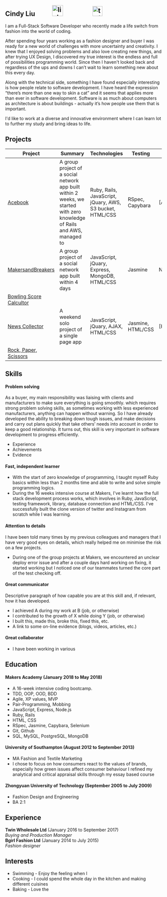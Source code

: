 ## Cindy Liu <a href="https://www.linkedin.com/in/cindy-liu-711ba870/"><img src="https://www.iconfinder.com/data/icons/free-social-icons/67/linkedin_circle_color-512.png" alt="linkedin" hspace="50" height="35" width="35"></a> <a href="https://twitter.com/CindyLiuOnTech"><img src="http://goinkscape.com/wp-content/uploads/2015/07/twitter-logo-final.png" alt="twitter" hspace="40" height="32" width="32"></a>
I am a Full-Stack Software Developer who recently made a life switch from fashion into the world of coding.

After spending four years working as a fashion designer and buyer I was ready for a new world of challenges with more uncertainty and creativity. I knew that I enjoyed solving problems and also love creating new things, and after trying UX Design, I discovered my true interest is the endless and full of possibilities programming world. Since then I haven't looked back and regardless of the ups and downs I can’t wait to learn something new about this every day.

Along with the technical side, something I have found especially interesting is how people relate to software development.  I have heard the expression “there’s more than one way to skin a cat” and it seems that applies more than ever in software development.  Software is as much about computers as architecture is about buildings - actually it’s how people use them that is important.

I'd like to work at a diverse and innovative environment where I can learn lot to further my study and bring ideas to life.


## Projects
| Project       | Summary     | Technologies| Testing | Live    |
| ------------- |-------------| ------------|---------|---------|
| [Acebook](https://github.com/cindyjialiu/acebook)| A group project of a social network app built within 2 weeks, we started with zero knowledge of Rails and AWS, managed to  | Ruby, Rails, JavaScript, jQuary, AWS, S3 bucket, HTML/CSS| RSpec, Capybara | [AWS] |
| [MakersandBreakers](https://github.com/cindyjialiu/MakersBNB)| A group project of a social network app built within 4 days| JavaScript, jQuary, Express, MongoDB, HTML/CSS | Jasmine | N/A |
| [Bowling Score Calcultor](https://github.com/cindyjialiu/bowling-challenge)|||||
| [News Collector](https://github.com/cindyjialiu/news-summary-challenge)| A weekend solo project of a single page app    | JavaScript, jQuary, AJAX, HTML/CSS| Jasmine, HTML/CSS | [Heroku] |
| [Rock, Paper, Scissors](https://github.com/cindyjialiu/rps-challenge)||||||


## Skills

#### Problem solving
<!--
Descriptive paragraph of how capable you are at this skill and, if relevant, how it has developed. -->

As a buyer, my main responsibility was liaising with clients and manufacturers to make sure everything is going smoothly. which requires strong problem solving skills, as sometimes working with less experienced manufacturers, anything can happen without warning. So I have already developed the ability to breaking down tough issues, and make decisions and carry out plans quickly that take others’ needs into account in order to keep a good relationship.  It turns out, this skill is very important in software development to progress efficiently.

- Experience
- Achievements
- Evidence

#### Fast, independent learner

- With the start of zero knowledge of programming, I taught myself Ruby basics within less than 2 months time and able to write and solve simple programming logics.
- During the 16 weeks intensive course at Makers, I've learnt how the full stack development process works, which involves in Ruby, JavaScript, testing framework, library, database connection and HTML/CSS. I've successfully built the clone version of twitter and Instagram from scratch while I was learning.

#### Attention to details

I have been told many times by my previous colleagues and managers that I have very good eyes on details, which really helped me on minimise the risk on a few projects.
- During one of the group projects at Makers, we encountered an unclear deploy error issue and after a couple days hard working on fixing, it started working but I noticed one of our teammates turned the core part of the test checking off.

#### Great communicator
Descriptive paragraph of how capable you are at this skill and, if relevant, how it has developed.

- I achieved A during my work at B (job, or otherwise)
- I contributed to the growth of X while doing Y (job, or otherwise)
- I built this, made this, broke this, fixed this, etc.
- A link to some on-line evidence (blogs, videos, articles, etc.)

#### Great collaborator
- I have been working in various

## Education

#### Makers Academy (January 2018 to May 2018)

- A 16-week intensive coding bootcamp.
- TDD, OOP, OOD, BDD
- Agile, XP values, MVP
- Pair-Programming, Mobbing
- JavaScript, Express, Node.js
- Ruby, Rails
- HTML, CSS
- RSpec, Jasmine, Capybara, Selenium
- Git, Github
- SQL, MySQL, PostgreSQL, MongoDB

#### University of Southampton (August 2012 to September 2013)

- MA Fashion and Textile Marketing
- I chose to focus on how consumers react to the values of brands, especially how green issues affect consumer behaviour
I refined my analytical and critical appraisal skills through my essay based course

#### Zhongyuan University of Technology (September 2005 to July 2009)
- Fashion Design and Engineering
- BA 2:1

## Experience

**Twin Wholesale Ltd** (January 2016 to September 2017)    
*Buying and Production Manager*  
**Bgirl Fashion Ltd** (January 2014 to July 2015)   
*Fashion designer*  

## Interests
- Swimming - Enjoy the feeling when I
- Cooking - I could spend the whole day in the kitchen and making different cuisines
- Baking - Love the
